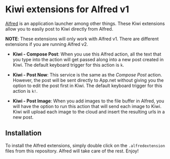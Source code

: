 # Kiwi extensions for Alfred v1

[Alfred](http://www.alfredapp.com) is an application launcher among other things. These Kiwi extensions allow you to easily post to Kiwi directly from Alfred. 

**NOTE**: These extensions will only work with Alfred v1. There are different extensions if you are running Alfred v2. 

* **Kiwi - Compose Post**: When you use this Alfred action, all the text that you type into the action will get passed along into a new post created in Kiwi. The default keyboard trigger for this action is `k`.

* **Kiwi - Post Now**: This service is the same as the *Compose Post* action. However, the post will be sent directly to App.net without giving you the option to edit the post first in Kiwi. The default keyboard trigger for this action is `k!`.

* **Kiwi - Post Image**: When you add images to the file buffer in Alfred, you will have the option to run this action that will send each image to Kiwi. Kiwi will upload each image to the cloud and insert the resulting urls in a new post. 


## Installation

To install the Alfred extensions, simply double click on the `.alfredextension` files from this repository. Alfred will take care of the rest. Enjoy!
